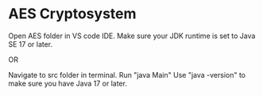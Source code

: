 # AES Cryptosystem

Open AES folder in VS code IDE.
Make sure your JDK runtime is set to Java SE 17 or later.

OR

Navigate to src folder in terminal. Run "java Main"
Use "java -version" to make sure you have Java 17 or later.
